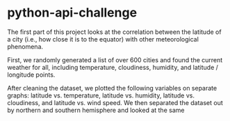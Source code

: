 # python-api-challenge

The first part of this project looks at the correlation between the latitude of a city (i.e., how close it is to the equator) with other meteorological phenomena. 

First, we randomly generated a list of over 600 cities and found the current weather for all, including temperature, cloudiness, humidity, and latitude / longitude points.

After cleaning the dataset, we plotted the following variables on separate graphs: latitude vs. temperature, latitude vs. humidity, latitude vs. cloudiness, and latitude vs. wind speed. We then separated the dataset out by northern and southern hemisphere and looked at the same 
